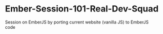 # Ember-Session-101-Real-Dev-Squad
Session on EmberJS by porting current website (vanilla JS) to EmberJS code
